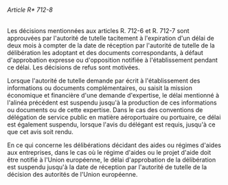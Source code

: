 ###### Article R* 712-8

Les décisions mentionnées aux articles R. 712-6 et R. 712-7 sont approuvées par l'autorité de tutelle tacitement à l'expiration d'un délai de deux mois à compter de la date de réception par l'autorité de tutelle de la délibération les adoptant et des documents correspondants, à défaut d'approbation expresse ou d'opposition notifiée à l'établissement pendant ce délai. Les décisions de refus sont motivées.

Lorsque l'autorité de tutelle demande par écrit à l'établissement des informations ou documents complémentaires, ou saisit la mission économique et financière d'une demande d'expertise, le délai mentionné à l'alinéa précédent est suspendu jusqu'à la production de ces informations ou documents ou de cette expertise. Dans le cas des conventions de délégation de service public en matière aéroportuaire ou portuaire, ce délai est également suspendu, lorsque l'avis du délégant est requis, jusqu'à ce que cet avis soit rendu.

En ce qui concerne les délibérations décidant des aides ou régimes d'aides aux entreprises, dans le cas où le régime d'aides ou le projet d'aide doit être notifié à l'Union européenne, le délai d'approbation de la délibération est suspendu jusqu'à la date de réception par l'autorité de tutelle de la décision des autorités de l'Union européenne.

